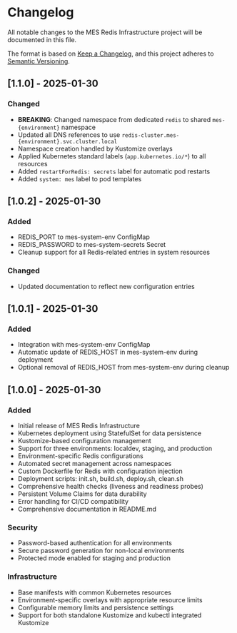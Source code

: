 # Changelog

All notable changes to the MES Redis Infrastructure project will be documented in this file.

The format is based on [Keep a Changelog](https://keepachangelog.com/en/1.0.0/),
and this project adheres to [Semantic Versioning](https://semver.org/spec/v2.0.0.html).

## [1.1.0] - 2025-01-30

### Changed
- **BREAKING**: Changed namespace from dedicated `redis` to shared `mes-{environment}` namespace
- Updated all DNS references to use `redis-cluster.mes-{environment}.svc.cluster.local`
- Namespace creation handled by Kustomize overlays
- Applied Kubernetes standard labels (`app.kubernetes.io/*`) to all resources
- Added `restartForRedis: secrets` label for automatic pod restarts
- Added `system: mes` label to pod templates

## [1.0.2] - 2025-01-30

### Added
- REDIS_PORT to mes-system-env ConfigMap
- REDIS_PASSWORD to mes-system-secrets Secret
- Cleanup support for all Redis-related entries in system resources

### Changed
- Updated documentation to reflect new configuration entries

## [1.0.1] - 2025-01-30

### Added
- Integration with mes-system-env ConfigMap
- Automatic update of REDIS_HOST in mes-system-env during deployment
- Optional removal of REDIS_HOST from mes-system-env during cleanup

## [1.0.0] - 2025-01-30

### Added
- Initial release of MES Redis Infrastructure
- Kubernetes deployment using StatefulSet for data persistence
- Kustomize-based configuration management
- Support for three environments: localdev, staging, and production
- Environment-specific Redis configurations
- Automated secret management across namespaces
- Custom Dockerfile for Redis with configuration injection
- Deployment scripts: init.sh, build.sh, deploy.sh, clean.sh
- Comprehensive health checks (liveness and readiness probes)
- Persistent Volume Claims for data durability
- Error handling for CI/CD compatibility
- Comprehensive documentation in README.md

### Security
- Password-based authentication for all environments
- Secure password generation for non-local environments
- Protected mode enabled for staging and production

### Infrastructure
- Base manifests with common Kubernetes resources
- Environment-specific overlays with appropriate resource limits
- Configurable memory limits and persistence settings
- Support for both standalone Kustomize and kubectl integrated Kustomize
